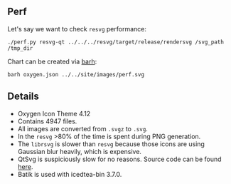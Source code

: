 ## Perf

Let's say we want to check `resvg` performance:

```
./perf.py resvg-qt ../../../resvg/target/release/rendersvg /svg_path /tmp_dir
```

Chart can be created via [barh](https://github.com/RazrFalcon/barh):

```
barh oxygen.json ../../site/images/perf.svg
```

## Details

- Oxygen Icon Theme 4.12
- Contains 4947 files.
- All images are converted from `.svgz` to `.svg`.
- In the `resvg` >80% of the time is spent during PNG generation.
- The `librsvg` is slower than `resvg` because those icons are using Gaussian blur heavily, which is expensive.
- QtSvg is suspiciously slow for no reasons. Source code can be found
  [here](https://github.com/RazrFalcon/resvg-test-suite/tree/master/tools/qtsvgrender).
- Batik is used with icedtea-bin 3.7.0.
